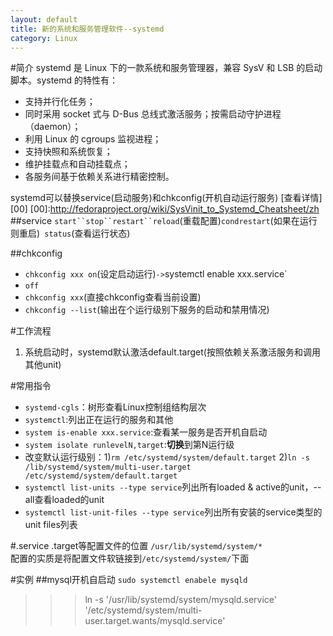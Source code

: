 ```yaml
---
layout: default
title: 新的系统和服务管理软件--systemd
category: Linux
---
```


#简介
systemd 是 Linux 下的一款系统和服务管理器，兼容 SysV 和 LSB 的启动脚本。systemd 的特性有：

+ 支持并行化任务；
+ 同时采用 socket 式与 D-Bus 总线式激活服务；按需启动守护进程（daemon）；
+ 利用 Linux 的 cgroups 监视进程；
+ 支持快照和系统恢复；
+ 维护挂载点和自动挂载点；
+ 各服务间基于依赖关系进行精密控制。

systemd可以替换service(启动服务)和chkconfig(开机自动运行服务) [查看详情][00]
[00]:http://fedoraproject.org/wiki/SysVinit_to_Systemd_Cheatsheet/zh
##service
`start``stop``restart``reload`(重载配置)`condrestart`(如果在运行则重启)`
status`(查看运行状态)

##chkconfig
+ `chkconfig xxx on`(设定启动运行)` -> `systemctl enable xxx.service`
+ `off`
+ `chkconfig xxx`(直接chkconfig查看当前设置)
+ `chkconfig --list`(输出在个运行级别下服务的启动和禁用情况)

#工作流程
1. 系统启动时，systemd默认激活default.target(按照依赖关系激活服务和调用其他unit)

#常用指令
+ `systemd-cgls`：树形查看Linux控制组结构层次
+ `systemctl`:列出正在运行的服务和其他
+ `system is-enable xxx.service`:查看某一服务是否开机自启动
+ `system isolate runlevelN,target`:**切换**到第N运行级
+ 改变默认运行级别：1)`rm /etc/systemd/system/default.target`
  2)`ln -s /lib/systemd/system/multi-user.target /etc/systemd/system/default.target`
+ `systemctl list-units --type service`列出所有loaded & active的unit，--all查看loaded的unit
+ `systemctl list-unit-files --type service`列出所有安装的service类型的unit files列表

#.service .target等配置文件的位置
`/usr/lib/systemd/system/*`  
配置的实质是将配置文件软链接到`/etc/systemd/system/`下面

#实例
##mysql开机自启动
`sudo systemctl enabele mysqld`  
>>>ln -s '/usr/lib/systemd/system/mysqld.service' '/etc/systemd/system/multi-user.target.wants/mysqld.service'